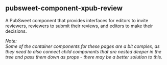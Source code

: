 ## pubsweet-component-xpub-review

A PubSweet component that provides interfaces for editors to invite reviewers, reviewers to submit their reviews, and editors to make their decisions.

_Note:  
Some of the container components for these pages are a bit complex, as they need to also connect child components that are nested deeper in the tree and pass them down as props - there may be a better solution to this._
